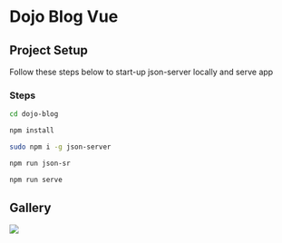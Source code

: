 # Dojo Blog Vue

## Project Setup
Follow these steps below to start-up json-server locally and serve app

### Steps
```bash
cd dojo-blog
```

```bash
npm install
```

```bash
sudo npm i -g json-server
```

```bash
npm run json-sr
```

```bash
npm run serve
```
## Gallery
![](https://res.cloudinary.com/shaolinmkz/image/upload/v1612050443/Random-Icons/dojo-post.gif)